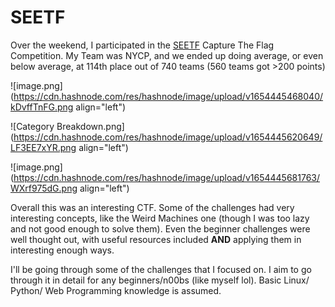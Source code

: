 # SEETF

Over the weekend, I participated in the [SEETF](https://ctftime.org/event/1543) Capture The Flag Competition. My Team was NYCP, and we ended up doing average, or even below average, at 114th place out of 740 teams (560 teams got >200 points)

![image.png](https://cdn.hashnode.com/res/hashnode/image/upload/v1654445468040/kDvffTnFG.png align="left")

![Category Breakdown.png](https://cdn.hashnode.com/res/hashnode/image/upload/v1654445620649/LF3EE7xYR.png align="left")

![image.png](https://cdn.hashnode.com/res/hashnode/image/upload/v1654445681763/WXrf975dG.png align="left")

Overall this was an interesting CTF. Some of the challenges had very interesting concepts, like the Weird Machines one (though I was too lazy and not good enough to solve them). Even the beginner challenges were well thought out, with useful resources included **AND** applying them in interesting enough ways.

I'll be going through some of the challenges that I focused on. I aim to go through it in detail for any beginners/n00bs (like myself lol). Basic Linux/ Python/ Web Programming knowledge is assumed.

